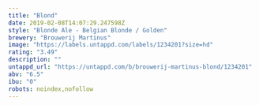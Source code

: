 ```yaml
---
title: "Blond"
date: 2019-02-08T14:07:29.247598Z
style: "Blonde Ale - Belgian Blonde / Golden"
brewery: "Brouwerij Martinus"
image: "https://labels.untappd.com/labels/1234201?size=hd"
rating: "3.49"
description: ""
untappd_url: "https://untappd.com/b/brouwerij-martinus-blond/1234201"
abv: "6.5"
ibu: "0"
robots: noindex,nofollow
---
```


